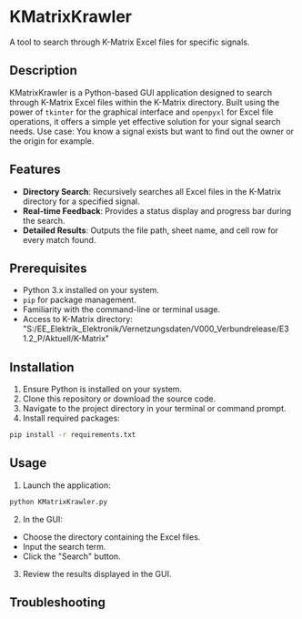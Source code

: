 
# KMatrixKrawler

A tool to search through K-Matrix Excel files for specific signals.

## Description

KMatrixKrawler is a Python-based GUI application designed to search through K-Matrix Excel files within the K-Matrix directory. Built using the power of `tkinter` for the graphical interface and `openpyxl` for Excel file operations, it offers a simple yet effective solution for your signal search needs.
Use case: You know a signal exists but want to find out the owner or the origin for example.

## Features

- **Directory Search**: Recursively searches all Excel files in the K-Matrix directory for a specified signal.
- **Real-time Feedback**: Provides a status display and progress bar during the search.
- **Detailed Results**: Outputs the file path, sheet name, and cell row for every match found.

## Prerequisites

- Python 3.x installed on your system.
- `pip` for package management.
- Familiarity with the command-line or terminal usage.
- Access to K-Matrix directory: "S:/EE_Elektrik_Elektronik/Vernetzungsdaten/V000_Verbundrelease/E3 1.2_P/Aktuell/K-Matrix"

## Installation

1. Ensure Python is installed on your system.
2. Clone this repository or download the source code.
3. Navigate to the project directory in your terminal or command prompt.
4. Install required packages:

```bash
pip install -r requirements.txt
```

## Usage

1. Launch the application:

```bash
python KMatrixKrawler.py
```

2. In the GUI:
- Choose the directory containing the Excel files.
- Input the search term.
- Click the "Search" button.

3. Review the results displayed in the GUI.

## Troubleshooting
